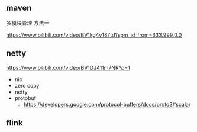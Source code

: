 ## maven
多模块管理 方法一

https://www.bilibili.com/video/BV1kg4y187td?spm_id_from=333.999.0.0

## netty
https://www.bilibili.com/video/BV1DJ411m7NR?p=1
* nio
* zero copy
* netty
* protobuf
  * https://developers.google.com/protocol-buffers/docs/proto3#scalar

## flink


